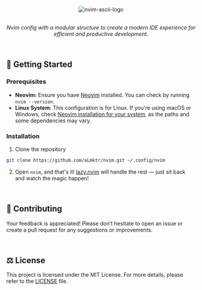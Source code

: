 <div align="center">
   <img src="https://github.com/user-attachments/assets/a598a61e-6934-4a4a-9108-ab8cbf4f8d87" alt="nvim-ascii-logo" />
</div>

<br />

 <p align="center">
    <em>Nvim config with a modular structure to create a modern IDE experience for efficient and productive development.</em>
 </p>

 <br />
 
## 🚀 Getting Started 
### Prerequisites
- **Neovim:** Ensure you have [Neovim](https://neovim.io/) installed. You can check by running `nvim --version`.
- **Linux System**: This configuration is for Linux. If you're using macOS or Windows, check [Neovim installation for your system](https://github.com/neovim/neovim/blob/master/INSTALL.md), as the paths and some dependencies may vary.

### Installation
1. Clone the repository
```bash
git clone https://github.com/aLmktr/nvim.git ~/.config/nvim
```
2. Open `nvim`, and that's it! [lazy.nvim](https://github.com/folke/lazy.nvim) will handle the rest — just sit back and watch the magic happen!

<br />

## 🤝 Contributing 
Your feedback is appreciated! Please don’t hesitate to open an issue or create a pull request for any suggestions or improvements.

<br />

## ⚖️ License 
This project is licensed under the MIT License. For more details, please refer to the [LICENSE](LICENSE) file.

